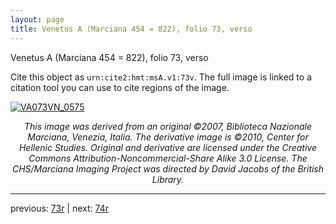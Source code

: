 ```yaml
---
layout: page
title: Venetus A (Marciana 454 = 822), folio 73, verso
---
```


Venetus A (Marciana 454 = 822), folio 73, verso

Cite this object as `urn:cite2:hmt:msA.v1:73v`.  The full image is linked to a citation tool you can use to cite regions of the image.

[![VA073VN_0575](http://www.homermultitext.org/iipsrv?IIIF=/project/homer/pyramidal/deepzoom/hmt/vaimg/2017a/VA073VN_0575.tif/full/800,/0/default.jpg)](http://www.homermultitext.org/ict2/?urn=urn:cite2:hmt:vaimg.2017a:VA073VN_0575) 

<p style="text-align: center; font-style: italic;">This image was derived from an original ©2007, Biblioteca Nazionale Marciana, Venezia, Italia. The derivative image is ©2010, Center for Hellenic Studies. Original and derivative are licensed under the Creative Commons Attribution-Noncommercial-Share Alike 3.0 License. The CHS/Marciana Imaging Project was directed by David Jacobs of the British Library.</p>

---

previous: [73r](../73r/) | next: [74r](../74r/)